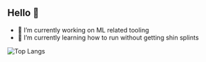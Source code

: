 ## Hello 👋
- 🔭 I’m currently working on ML related tooling
- 🌱 I’m currently learning how to run without getting shin splints

![Top Langs](https://github-readme-stats.vercel.app/api/top-langs/?username=kunal-kapur&hide_progress=true)
